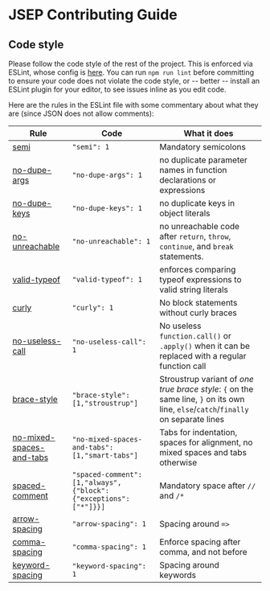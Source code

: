 # JSEP Contributing Guide

## Code style

Please follow the code style of the rest of the project.
This is enforced via ESLint, whose config is [here](.eslintrc.json).
You can run `npm run lint` before committing to ensure your code does not violate the code style,
or -- better -- install an ESLint plugin for your editor, to see issues inline as you edit code.

Here are the rules in the ESLint file with some commentary about what they are (since JSON does not allow comments):

| Rule | Code | What it does |
| ---- | ---- | ------------ |
| [semi](https://eslint.org/docs/rules/semi) | `"semi": 1` | Mandatory semicolons |
| [no-dupe-args](https://eslint.org/docs/rules/no-dupe-args) | `"no-dupe-args": 1` | no duplicate parameter names in function declarations or expressions |
| [no-dupe-keys](https://eslint.org/docs/rules/no-dupe-keys) | `"no-dupe-keys": 1` | no duplicate keys in object literals |
| [no-unreachable](https://eslint.org/docs/rules/no-unreachable) | `"no-unreachable": 1` | no unreachable code after `return`, `throw`, `continue`, and `break` statements. |
| [valid-typeof](https://eslint.org/docs/rules/valid-typeof) | `"valid-typeof": 1` | enforces comparing typeof expressions to valid string literals |
| [curly](https://eslint.org/docs/rules/curly) | `"curly": 1` | No block statements without curly braces |
| [no-useless-call](https://eslint.org/docs/rules/no-useless-call) | `"no-useless-call": 1` | No useless `function.call()` or `.apply()` when it can be replaced with a regular function call |
| [brace-style](https://eslint.org/docs/rules/brace-style) | `"brace-style": [1,"stroustrup"]` | Stroustrup variant of _one true brace style_: `{` on the same line, `}` on its own line, `else`/`catch`/`finally` on separate lines |
| [no-mixed-spaces-and-tabs](https://eslint.org/docs/rules/no-mixed-spaces-and-tabs) | `"no-mixed-spaces-and-tabs": [1,"smart-tabs"]` | Tabs for indentation, spaces for alignment, no mixed spaces and tabs otherwise |
| [spaced-comment](https://eslint.org/docs/rules/spaced-comment) | `"spaced-comment": [1,"always",{"block":{"exceptions":["*"]}}]` | Mandatory space after `//` and `/*` |
| [arrow-spacing](https://eslint.org/docs/rules/arrow-spacing) | `"arrow-spacing": 1` | Spacing around `=>` |
| [comma-spacing](https://eslint.org/docs/rules/comma-spacing) | `"comma-spacing": 1` | Enforce spacing after comma, and not before |
| [keyword-spacing](https://eslint.org/docs/rules/keyword-spacing) | `"keyword-spacing": 1` | Spacing around keywords |

<!--
Table rows generated via running this in the console:
let r = {...}; // rules
let o = []; for (let i in r) {
    o.push(`| [${i}](https://eslint.org/docs/rules/${i}) | \`"${i}": ${JSON.stringify(r[i])}\` |  |`)
}; copy(o.join("\n"));
-->

